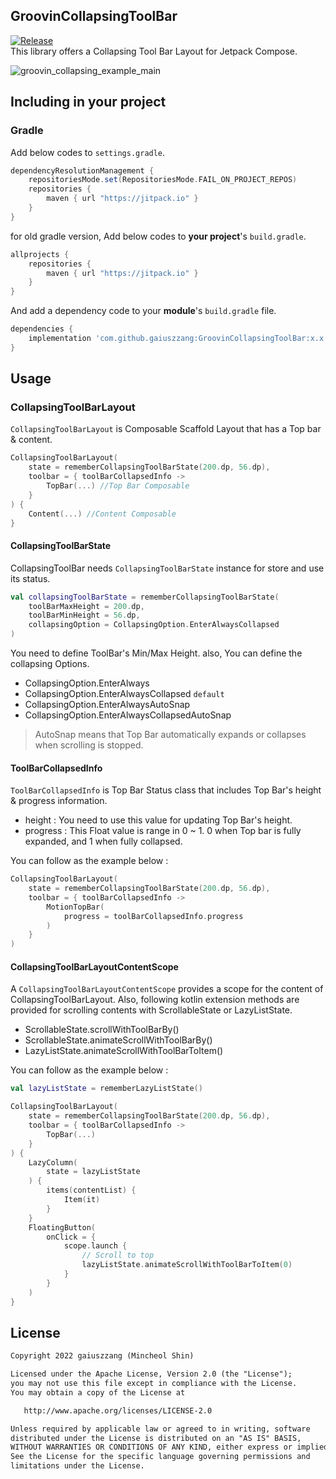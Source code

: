 ## GroovinCollapsingToolBar
[![Release](https://jitpack.io/v/gaiuszzang/GroovinCollapsingToolBar.svg)](https://jitpack.io/#gaiuszzang/GroovinCollapsingToolBar)  
This library offers a Collapsing Tool Bar Layout for Jetpack Compose.

![groovin_collapsing_example_main](https://user-images.githubusercontent.com/15318053/209902191-bf918d3a-beff-45e4-ad3c-0315d0f63b75.gif)

## Including in your project
### Gradle
Add below codes to `settings.gradle`.
```gradle
dependencyResolutionManagement {
    repositoriesMode.set(RepositoriesMode.FAIL_ON_PROJECT_REPOS)
    repositories {
        maven { url "https://jitpack.io" }
    }
}
```
for old gradle version, Add below codes to **your project**'s `build.gradle`.
```gradle
allprojects {
    repositories {
        maven { url "https://jitpack.io" }
    }
}
```

And add a dependency code to your **module**'s `build.gradle` file.
```gradle
dependencies {
    implementation 'com.github.gaiuszzang:GroovinCollapsingToolBar:x.x.x'
}
```


## Usage
### CollapsingToolBarLayout
`CollapsingToolBarLayout` is Composable Scaffold Layout that has a Top bar & content.
```kotlin
CollapsingToolBarLayout(
    state = rememberCollapsingToolBarState(200.dp, 56.dp),
    toolbar = { toolBarCollapsedInfo ->
        TopBar(...) //Top Bar Composable
    }
) {
    Content(...) //Content Composable
}
```

#### CollapsingToolBarState
CollapsingToolBar needs `CollapsingToolBarState` instance for store and use its status.
```kotlin
val collapsingToolBarState = rememberCollapsingToolBarState(
    toolBarMaxHeight = 200.dp,
    toolBarMinHeight = 56.dp,
    collapsingOption = CollapsingOption.EnterAlwaysCollapsed
)
```
You need to define ToolBar's Min/Max Height. also, You can define the collapsing Options.
 - CollapsingOption.EnterAlways
 - CollapsingOption.EnterAlwaysCollapsed `default`
 - CollapsingOption.EnterAlwaysAutoSnap
 - CollapsingOption.EnterAlwaysCollapsedAutoSnap

>AutoSnap means that Top Bar automatically expands or collapses when scrolling is stopped.


#### ToolBarCollapsedInfo
`ToolBarCollapsedInfo` is Top Bar Status class that includes Top Bar's height & progress information.
 - height : You need to use this value for updating Top Bar's height.
 - progress : This Float value is range in 0 ~ 1. 0 when Top bar is fully expanded, and 1 when fully collapsed.

You can follow as the example below :
```kotlin
CollapsingToolBarLayout(
    state = rememberCollapsingToolBarState(200.dp, 56.dp),
    toolbar = { toolBarCollapsedInfo ->
        MotionTopBar(
            progress = toolBarCollapsedInfo.progress
        )
    }
)
```

  
#### CollapsingToolBarLayoutContentScope
A `CollapsingToolBarLayoutContentScope` provides a scope for the content of CollapsingToolBarLayout.
Also, following kotlin extension methods are provided for scrolling contents with ScrollableState or LazyListState.
 - ScrollableState.scrollWithToolBarBy()
 - ScrollableState.animateScrollWithToolBarBy()
 - LazyListState.animateScrollWithToolBarToItem()

You can follow as the example below :
```kotlin
val lazyListState = rememberLazyListState()

CollapsingToolBarLayout(
    state = rememberCollapsingToolBarState(200.dp, 56.dp),
    toolbar = { toolBarCollapsedInfo ->
        TopBar(...)
    }
) {
    LazyColumn(
        state = lazyListState
    ) {
        items(contentList) {
            Item(it)
        }
    }
    FloatingButton(
        onClick = {
            scope.launch {
                // Scroll to top
                lazyListState.animateScrollWithToolBarToItem(0)
            }
        }
    )
}
```

## License
```xml
Copyright 2022 gaiuszzang (Mincheol Shin)

Licensed under the Apache License, Version 2.0 (the "License");
you may not use this file except in compliance with the License.
You may obtain a copy of the License at

   http://www.apache.org/licenses/LICENSE-2.0

Unless required by applicable law or agreed to in writing, software
distributed under the License is distributed on an "AS IS" BASIS,
WITHOUT WARRANTIES OR CONDITIONS OF ANY KIND, either express or implied.
See the License for the specific language governing permissions and
limitations under the License.
```
